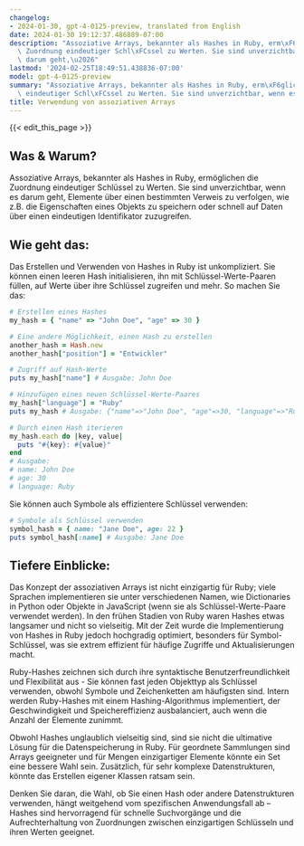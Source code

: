 ```yaml
---
changelog:
- 2024-01-30, gpt-4-0125-preview, translated from English
date: 2024-01-30 19:12:37.486889-07:00
description: "Assoziative Arrays, bekannter als Hashes in Ruby, erm\xF6glichen die\
  \ Zuordnung eindeutiger Schl\xFCssel zu Werten. Sie sind unverzichtbar, wenn es\
  \ darum geht,\u2026"
lastmod: '2024-02-25T18:49:51.438836-07:00'
model: gpt-4-0125-preview
summary: "Assoziative Arrays, bekannter als Hashes in Ruby, erm\xF6glichen die Zuordnung\
  \ eindeutiger Schl\xFCssel zu Werten. Sie sind unverzichtbar, wenn es darum geht,\u2026"
title: Verwendung von assoziativen Arrays
---
```


{{< edit_this_page >}}

## Was & Warum?

Assoziative Arrays, bekannter als Hashes in Ruby, ermöglichen die Zuordnung eindeutiger Schlüssel zu Werten. Sie sind unverzichtbar, wenn es darum geht, Elemente über einen bestimmten Verweis zu verfolgen, wie z.B. die Eigenschaften eines Objekts zu speichern oder schnell auf Daten über einen eindeutigen Identifikator zuzugreifen.

## Wie geht das:

Das Erstellen und Verwenden von Hashes in Ruby ist unkompliziert. Sie können einen leeren Hash initialisieren, ihn mit Schlüssel-Werte-Paaren füllen, auf Werte über ihre Schlüssel zugreifen und mehr. So machen Sie das:

```Ruby
# Erstellen eines Hashes
my_hash = { "name" => "John Doe", "age" => 30 }

# Eine andere Möglichkeit, einen Hash zu erstellen
another_hash = Hash.new
another_hash["position"] = "Entwickler"

# Zugriff auf Hash-Werte
puts my_hash["name"] # Ausgabe: John Doe

# Hinzufügen eines neuen Schlüssel-Werte-Paares
my_hash["language"] = "Ruby"
puts my_hash # Ausgabe: {"name"=>"John Doe", "age"=>30, "language"=>"Ruby"}

# Durch einen Hash iterieren
my_hash.each do |key, value|
  puts "#{key}: #{value}"
end
# Ausgabe:
# name: John Doe
# age: 30
# language: Ruby
```

Sie können auch Symbole als effizientere Schlüssel verwenden:

```Ruby
# Symbole als Schlüssel verwenden
symbol_hash = { name: "Jane Doe", age: 22 }
puts symbol_hash[:name] # Ausgabe: Jane Doe
```

## Tiefere Einblicke:

Das Konzept der assoziativen Arrays ist nicht einzigartig für Ruby; viele Sprachen implementieren sie unter verschiedenen Namen, wie Dictionaries in Python oder Objekte in JavaScript (wenn sie als Schlüssel-Werte-Paare verwendet werden). In den frühen Stadien von Ruby waren Hashes etwas langsamer und nicht so vielseitig. Mit der Zeit wurde die Implementierung von Hashes in Ruby jedoch hochgradig optimiert, besonders für Symbol-Schlüssel, was sie extrem effizient für häufige Zugriffe und Aktualisierungen macht.

Ruby-Hashes zeichnen sich durch ihre syntaktische Benutzerfreundlichkeit und Flexibilität aus - Sie können fast jeden Objekttyp als Schlüssel verwenden, obwohl Symbole und Zeichenketten am häufigsten sind. Intern werden Ruby-Hashes mit einem Hashing-Algorithmus implementiert, der Geschwindigkeit und Speichereffizienz ausbalanciert, auch wenn die Anzahl der Elemente zunimmt.

Obwohl Hashes unglaublich vielseitig sind, sind sie nicht die ultimative Lösung für die Datenspeicherung in Ruby. Für geordnete Sammlungen sind Arrays geeigneter und für Mengen einzigartiger Elemente könnte ein Set eine bessere Wahl sein. Zusätzlich, für sehr komplexe Datenstrukturen, könnte das Erstellen eigener Klassen ratsam sein.

Denken Sie daran, die Wahl, ob Sie einen Hash oder andere Datenstrukturen verwenden, hängt weitgehend vom spezifischen Anwendungsfall ab – Hashes sind hervorragend für schnelle Suchvorgänge und die Aufrechterhaltung von Zuordnungen zwischen einzigartigen Schlüsseln und ihren Werten geeignet.
